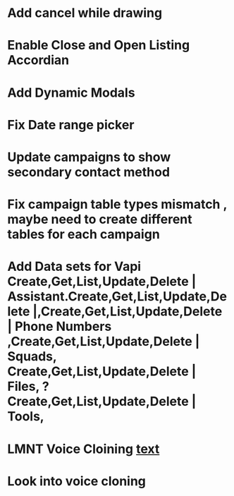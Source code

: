 # Add cancel while drawing

# Enable Close and Open Listing Accordian

# Add Dynamic Modals

# Fix Date range picker

# Update campaigns to show secondary contact method

# Fix campaign table types mismatch , maybe need to create different tables for each campaign

# Add Data sets for Vapi Create,Get,List,Update,Delete | Assistant.Create,Get,List,Update,Delete |,Create,Get,List,Update,Delete | Phone Numbers ,Create,Get,List,Update,Delete | Squads, Create,Get,List,Update,Delete | Files, ? Create,Get,List,Update,Delete | Tools,

# LMNT Voice Cloining [text](https://docs.lmnt.com/api-reference/voice/create-voice#create-voice)

# Look into voice cloning

<!-- # Update Location cards to have dark mode ✅ -->
<!-- ⚠️ # Add Data sets for Creatify  Create Video From Link, Get Video Result,Get Vedio History, Generate Preview video from link, Render video [Video]
   # Get existing links, create link, create link with params, update link, get link by id
   # Post Lipsync Task , Get Lipsync items , get lipsync by id
   # Personas , Get available personas, Get all personas by id, create persona, delete persona
   # Voices , Get Voices
   # Get remaining credits -->
